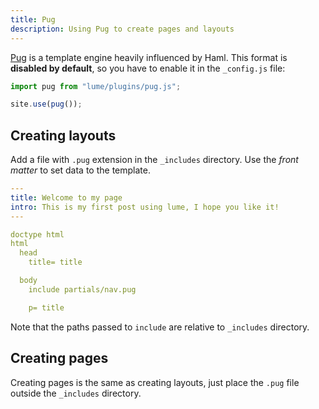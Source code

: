 ```yaml
---
title: Pug
description: Using Pug to create pages and layouts
---
```


[Pug](https://pugjs.org/) is a template engine heavily influenced by Haml. This
format is **disabled by default**, so you have to enable it in the `_config.js`
file:

```js
import pug from "lume/plugins/pug.js";

site.use(pug());
```

## Creating layouts

Add a file with `.pug` extension in the `_includes` directory. Use the _front
matter_ to set data to the template.

```yml
---
title: Welcome to my page
intro: This is my first post using lume, I hope you like it!
---

doctype html
html
  head
    title= title

  body
    include partials/nav.pug

    p= title
```

Note that the paths passed to `include` are relative to `_includes` directory.

## Creating pages

Creating pages is the same as creating layouts, just place the `.pug` file
outside the `_includes` directory.
